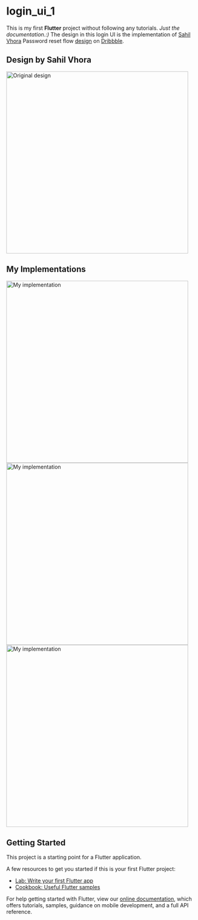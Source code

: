 # login_ui_1

This is my first **Flutter** project without following any tutorials. *Just the documentation.:)*
The design in this login UI is the implementation of [Sahil Vhora](https://dribbble.com/iamsahilvhora) Password reset flow [design](https://dribbble.com/shots/14324778-Password-Reset-Flow) on [Dribbble](dribbble.com).

## Design by Sahil Vhora
<img src="https://github.comAbdulrasheed/login_ui_1/screenshots/login_ui_1.png" alt="Original design" height="480"/>

## My Implementations
<img src="https://github.comAbdulrasheed1729/login_ui_1/screenshots/Screenshot_1.png" alt="My implementation" height="480"/>
<img src="https://github.comAbdulrasheed1729/login_ui_1/screenshots/Screenshot_2.png" alt="My implementation" height="480"/>
<img src="https://github.comAbdulrasheed1729/login_ui_1/screenshots/Screenshot_3.png" alt="My implementation" height="480"/>



## Getting Started

This project is a starting point for a Flutter application.

A few resources to get you started if this is your first Flutter project:

- [Lab: Write your first Flutter app](https://flutter.dev/docs/get-started/codelab)
- [Cookbook: Useful Flutter samples](https://flutter.dev/docs/cookbook)

For help getting started with Flutter, view our
[online documentation](https://flutter.dev/docs), which offers tutorials,
samples, guidance on mobile development, and a full API reference.
